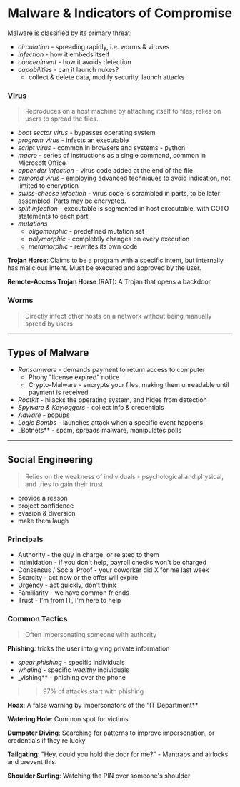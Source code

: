 Malware & Indicators of Compromise
==========================================

Malware is classified by its primary threat:

- _circulation_ - spreading rapidly, i.e. worms & viruses
- _infection_ - how it embeds itself
- _concealment_ - how it avoids detection
- _capabilities_ - can it launch nukes?
  - collect & delete data, modify security, launch attacks

### Virus

> Reproduces on a host machine by attaching itself to files, relies on users to spread the files.

- _boot sector virus_ - bypasses operating system
- _program virus_ - infects an executable
- _script virus_ - common in browsers and systems - python
- _macro_ - series of instructions as a single command, common in Microsoft Office
- _appender infection_ - virus code added at the end of the file
- _armored virus_ - employing advanced techniques to avoid indication, not limited to encryption
- _swiss-cheese infection_ - virus code is scrambled in parts, to be later assembled. Parts may be encrypted.
- _split infection_ - executable is segmented in host executable, with GOTO statements to each part
- _mutations_
  - _oligomorphic_ - predefined mutation set
  - _polymorphic_ - completely changes on every execution
  - _metamorphic_ - rewrites its own code

**Trojan Horse**: Claims to be a program with a specific intent, but internally has malicious intent.
Must be executed and approved by the user.

**Remote-Access Trojan Horse** (RAT): A Trojan that opens a backdoor

### Worms

> Directly infect other hosts on a network without being manually spread by users

----------------------------------

## Types of Malware

- _Ransomware_ - demands payment to return access to computer
  - Phony "license expired" notice
  - Crypto-Malware - encrypts your files, making them unreadable until payment is received
- _Rootkit_ - hijacks the operating system, and hides from detection
- _Spyware & Keyloggers_ - collect info & credentials
- _Adware_ - popups
- _Logic Bombs_ - launches attack when a specific event happens
- _Botnets** - spam, spreads malware, manipulates polls

----------------------------------

## Social Engineering

> Relies on the weakness of individuals - psychological and physical, and tries to gain their trust

- provide a reason
- project confidence
- evasion & diversion
- make them laugh

### Principals

- Authority - the guy in charge, or related to them
- Intimidation - if you don't help, payroll checks won't be charged
- Consensus / Social Proof - your coworker did X for me last week
- Scarcity - act now or the offer will expire
- Urgency - act quickly, don't think
- Familiarity - we have common friends
- Trust - I'm from IT, I'm here to help

### Common Tactics

> Often impersonating someone with authority

**Phishing**: tricks the user into giving private information

- _spear phishing_ - specific individuals
- _whaling_ - specific _wealthy_ individuals
- _vishing** - phishing over the phone

> > 97% of attacks start with phishing

**Hoax**: A false warning by impersonators of the "IT Department**

**Watering Hole**: Common spot for victims

**Dumpster Diving**: Searching for patterns to improve impersonation, or credentials if they're lucky

**Tailgating**: "Hey, could you hold the door for me?" - Mantraps and airlocks and prevent this.

**Shoulder Surfing**: Watching the PIN over someone's shoulder
